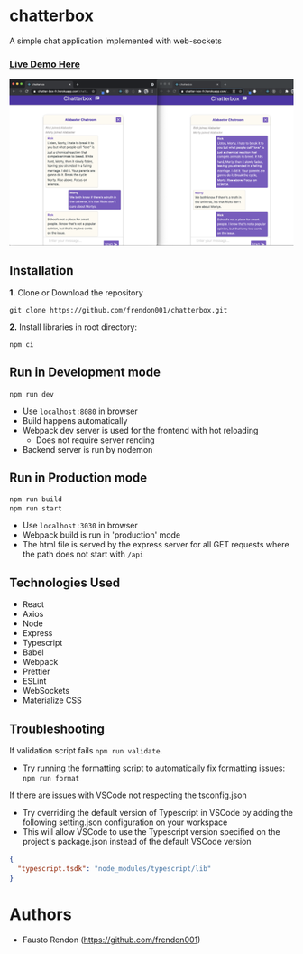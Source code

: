 # chatterbox

A simple chat application implemented with web-sockets

### [Live Demo Here](https://chatter-box-fr.herokuapp.com/chatterbox)

![preview](/images/preview.png)

## Installation

**1.** Clone or Download the repository

```
git clone https://github.com/frendon001/chatterbox.git
```

**2.** Install libraries in root directory:

```
npm ci
```

## Run in Development mode

```
npm run dev
```

-   Use `localhost:8080` in browser
-   Build happens automatically
-   Webpack dev server is used for the frontend with hot reloading
    -   Does not require server rending
-   Backend server is run by nodemon

## Run in Production mode

```
npm run build
npm run start
```

-   Use `localhost:3030` in browser
-   Webpack build is run in 'production' mode
-   The html file is served by the express server for all GET requests where the path does not start with `/api`

## Technologies Used

-   React
-   Axios
-   Node
-   Express
-   Typescript
-   Babel
-   Webpack
-   Prettier
-   ESLint
-   WebSockets
-   Materialize CSS

## Troubleshooting

If validation script fails `npm run validate`.

-   Try running the formatting script to automatically fix formatting issues: `npm run format`

If there are issues with VSCode not respecting the tsconfig.json

-   Try overriding the default version of Typescript in VSCode by adding the following setting.json configuration on
    your workspace
-   This will allow VSCode to use the Typescript version specified on the project's package.json instead of the default
    VSCode version

```JSON
{
  "typescript.tsdk": "node_modules/typescript/lib"
}
```

# Authors

-   Fausto Rendon (https://github.com/frendon001)
